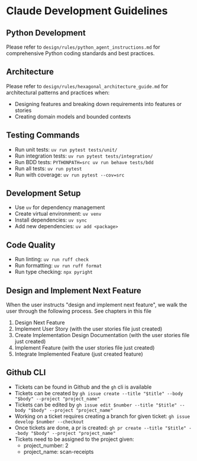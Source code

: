 # Claude Development Guidelines

## Python Development
Please refer to `design/rules/python_agent_instructions.md` for comprehensive Python coding standards and best practices.

## Architecture
Please refer to `design/rules/hexagonal_architecture_guide.md` for architectural patterns and practices when:
- Designing features and breaking down requirements into features or stories
- Creating domain models and bounded contexts


## Testing Commands
- Run unit tests: `uv run pytest tests/unit/`
- Run integration tests: `uv run pytest tests/integration/`
- Run BDD tests: `PYTHONPATH=src uv run behave tests/bdd`
- Run all tests: `uv run pytest`
- Run with coverage: `uv run pytest --cov=src`

## Development Setup
- Use `uv` for dependency management
- Create virtual environment: `uv venv`
- Install dependencies: `uv sync`
- Add new dependencies: `uv add <package>`

## Code Quality
- Run linting: `uv run ruff check`
- Run formatting: `uv run ruff format`
- Run type checking: `npx pyright`

## Design and Implement Next Feature
When the user instructs "design and implement next feature", we walk the user through the following process. See chapters in this file
1. Design Next Feature
2. Implement User Story (with the user stories file just created)
3. Create Implementation Design Documentation (with the user stories file just created)
4. Implement Feature (with the user stories file just created)
5. Integrate Implemented Feature (just created feature)

## Github CLI
- Tickets can be found in Github and the `gh` cli is available
- Tickets can be created by `gh issue create --title "$title" --body "$body" --project "project_name"`
- Tickets can be edited by `gh issue edit $number --title "$title" --body "$body" --project "project_name"`
- Working on a ticket requires creating a branch for given ticket: `gh issue develop $number --checkout`
- Once tickets are done, a pr is created: `gh pr create --title "$title" --body "$body" --project "project_name"`
- Tickets need to be assigned to the project given:
  - project_number: 2
  - project_name: scan-receipts